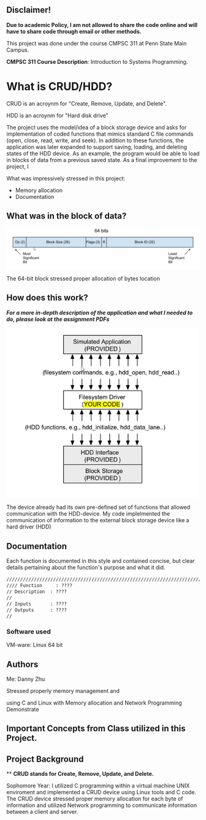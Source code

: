 ## Disclaimer!

**Due to academic Policy, I am not allowed to share the code online and will have to share code through email or other methods.**

This project was done under the course CMPSC 311 at Penn State Main Campus.

**CMPSC 311 Course Description**: Introduction to Systems Programming.

# What is CRUD/HDD?

CRUD is an acroynm for "Create, Remove, Update, and Delete".

HDD is an acroynm for "Hard disk drive"

The project uses the model/idea of a block storage device and asks for implementation of coded functions that mimics standard C file commands (open, close, read, write, and seek). In addition to these functions, the application was later expanded to support saving, loading, and deleting states of the HDD device. As an example, the program would be able to load in blocks of data from a previous saved state. As a final improvement to the project, I

What was impressively stressed in this project: 
 - Memory allocation
 - Documentation


## What was in the block of data?

<img src="Images/Image2.png" width="700">

The 64-bit block stressed proper allocation of bytes location 



## How does this work?

**_For a more in-depth description of the application and what I needed to do, please look at the assignment PDFs_**

<img src="Images/Image1.png" width="500">

The device already had its own pre-defined set of functions that allowed communication with the HDD-device. My code implelmented the communication of information to the external block storage device like a hard driver (HDD)






## Documentation 

Each function is documented in this style and contained concise, but clear details pertaining about the function's purpose and what it did.
```
////////////////////////////////////////////////////////////////////////////////
//// Function     : ????
// Description  : ????
//
// Inputs       : ????
// Outputs      : ????
//
```
### Software used

VM-ware: Linux 64 bit


## Authors

Me: Danny Zhu

Stressed properly memory management and 


using C and Linux with Memory allocation and Network Programming
Demonstrate

## Important Concepts from Class utilized in this Project.

## Project Background

** **CRUD stands for Create, Remove, Update, and Delete.**

Sophomore Year: I utilized C programming within a virtual machine UNIX enviroment and implemented a CRUD device using Linux tools and C code. The CRUD device stressed proper memory allocation for each byte of information and utilized Network programming to communicate information between a client and server. 
